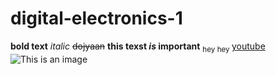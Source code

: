 # digital-electronics-1
**bold text**
*italic*
~~dojyaan~~
**this texst _is_ important**
<sub>hey hey </sub>
[youtube](https://www.youtube.com/)
![This is an image](https://pinterest.com/pin/592504894742311780/)
